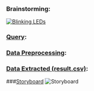 ### Brainstorming:
[![Blinking LEDs](http://img.youtube.com/vi/XAMVzS13HY0/0.jpg)](http://www.youtube.com/watch?v=XAMVzS13HY0 "Blinking LEDs")


### [Query](https://github.com/rationalai/Bounties/blob/main/UniswapV3/UNI_B1/sql_script.sql):


### [Data Preprocessing](https://github.com/rationalai/Bounties/blob/main/UniswapV3/UNI_B1/dataProcessing.py):


### [Data Extracted (result.csv)](https://github.com/rationalai/Bounties/blob/main/UniswapV3/UNI_B1/result.csv):


###[Storyboard](https://github.com/rationalai/Bounties/blob/main/UniswapV3/UNI_B1/UNI_B1_Storyboard.png")
![Storyboard](https://github.com/rationalai/Bounties/blob/main/UniswapV3/UNI_B1/UNI_B1_Storyboard.png")
